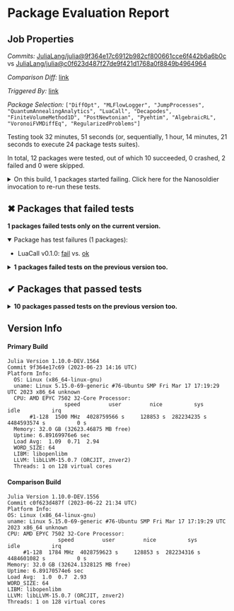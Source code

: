 # Package Evaluation Report

## Job Properties

*Commits:* [JuliaLang/julia@9f364e17c6912b982cf800661cce6f442b6a6b0c](https://github.com/JuliaLang/julia/commit/9f364e17c6912b982cf800661cce6f442b6a6b0c) vs [JuliaLang/julia@c0f623d487f27de9f421d1768a0f8849b4964964](https://github.com/JuliaLang/julia/commit/c0f623d487f27de9f421d1768a0f8849b4964964)

*Comparison Diff:* [link](https://github.com/JuliaLang/julia/compare/c0f623d487f27de9f421d1768a0f8849b4964964...9f364e17c6912b982cf800661cce6f442b6a6b0c)

*Triggered By:* [link](https://github.com/JuliaLang/julia/pull/49714#issuecomment-1605680884)

*Package Selection:* `["DiffOpt", "MLFlowLogger", "JumpProcesses", "QuantumAnnealingAnalytics", "LuaCall", "Decapodes", "FiniteVolumeMethod1D", "PostNewtonian", "Pyehtim", "AlgebraicRL", "VoronoiFVMDiffEq", "RegularizedProblems"]`

Testing took 32 minutes, 51 seconds (or, sequentially, 1 hour, 14 minutes, 21 seconds to execute 24 package tests suites).

In total, 12 packages were tested, out of which 10 succeeded, 0 crashed, 2 failed and 0 were skipped.


<details><summary>On this build, 1 packages started failing. Click here for the Nanosoldier invocation to re-run these tests.</summary>
<p>

```
@nanosoldier `runtests(["LuaCall"])`
```

</p>
</details>


## ✖ Packages that failed tests

**1 packages failed tests only on the current version.**

<details open><summary>Package has test failures (1 packages):</summary>
<p>


- LuaCall v0.1.0: [fail](https://s3.amazonaws.com/julialang-reports/nanosoldier/pkgeval/by_hash/9f364e1_vs_c0f623d/LuaCall.primary.log) vs. [ok](https://s3.amazonaws.com/julialang-reports/nanosoldier/pkgeval/by_hash/9f364e1_vs_c0f623d/LuaCall.against.log)

</p>
</details>

<details><summary><strong>1 packages failed tests on the previous version too.</strong></summary>
<p>

<details open><summary>Tests became inactive (1 packages):</summary>
<p>


- [Pyehtim v0.1.2](https://s3.amazonaws.com/julialang-reports/nanosoldier/pkgeval/by_hash/9f364e1_vs_c0f623d/Pyehtim.primary.log)

</p>
</details>

</p>
</details>


## ✔ Packages that passed tests

<details><summary><strong>10 packages passed tests on the previous version too.</strong></summary>
<p>

- [JumpProcesses v9.6.3](https://s3.amazonaws.com/julialang-reports/nanosoldier/pkgeval/by_hash/9f364e1_vs_c0f623d/JumpProcesses.primary.log)
- [MLFlowLogger v0.3.3](https://s3.amazonaws.com/julialang-reports/nanosoldier/pkgeval/by_hash/9f364e1_vs_c0f623d/MLFlowLogger.primary.log)
- [QuantumAnnealingAnalytics v0.2.0](https://s3.amazonaws.com/julialang-reports/nanosoldier/pkgeval/by_hash/9f364e1_vs_c0f623d/QuantumAnnealingAnalytics.primary.log)
- [RegularizedProblems v0.1.0](https://s3.amazonaws.com/julialang-reports/nanosoldier/pkgeval/by_hash/9f364e1_vs_c0f623d/RegularizedProblems.primary.log)
- [VoronoiFVMDiffEq v0.1.3](https://s3.amazonaws.com/julialang-reports/nanosoldier/pkgeval/by_hash/9f364e1_vs_c0f623d/VoronoiFVMDiffEq.primary.log)
- [PostNewtonian v0.6.4](https://s3.amazonaws.com/julialang-reports/nanosoldier/pkgeval/by_hash/9f364e1_vs_c0f623d/PostNewtonian.primary.log)
- [AlgebraicRL v0.1.2](https://s3.amazonaws.com/julialang-reports/nanosoldier/pkgeval/by_hash/9f364e1_vs_c0f623d/AlgebraicRL.primary.log)
- [Decapodes v0.2.1](https://s3.amazonaws.com/julialang-reports/nanosoldier/pkgeval/by_hash/9f364e1_vs_c0f623d/Decapodes.primary.log)
- [FiniteVolumeMethod1D v1.1.1](https://s3.amazonaws.com/julialang-reports/nanosoldier/pkgeval/by_hash/9f364e1_vs_c0f623d/FiniteVolumeMethod1D.primary.log)
- [DiffOpt v0.4.2](https://s3.amazonaws.com/julialang-reports/nanosoldier/pkgeval/by_hash/9f364e1_vs_c0f623d/DiffOpt.primary.log)

</p>
</details>


## Version Info

#### Primary Build

```
Julia Version 1.10.0-DEV.1564
Commit 9f364e17c69 (2023-06-23 14:16 UTC)
Platform Info:
  OS: Linux (x86_64-linux-gnu)
  uname: Linux 5.15.0-69-generic #76-Ubuntu SMP Fri Mar 17 17:19:29 UTC 2023 x86_64 unknown
  CPU: AMD EPYC 7502 32-Core Processor: 
                  speed         user         nice          sys         idle          irq
       #1-128  1500 MHz  4028759566 s     128853 s  282234235 s  4484593574 s          0 s
  Memory: 32.0 GB (32623.46875 MB free)
  Uptime: 6.89169976e6 sec
  Load Avg:  1.09  0.71  2.94
  WORD_SIZE: 64
  LIBM: libopenlibm
  LLVM: libLLVM-15.0.7 (ORCJIT, znver2)
  Threads: 1 on 128 virtual cores

```

  #### Comparison Build

  ```
Julia Version 1.10.0-DEV.1556
Commit c0f623d487f (2023-06-22 21:34 UTC)
Platform Info:
  OS: Linux (x86_64-linux-gnu)
  uname: Linux 5.15.0-69-generic #76-Ubuntu SMP Fri Mar 17 17:19:29 UTC 2023 x86_64 unknown
  CPU: AMD EPYC 7502 32-Core Processor: 
                  speed         user         nice          sys         idle          irq
       #1-128  1784 MHz  4028759623 s     128853 s  282234316 s  4484601082 s          0 s
  Memory: 32.0 GB (32624.1328125 MB free)
  Uptime: 6.89170574e6 sec
  Load Avg:  1.0  0.7  2.93
  WORD_SIZE: 64
  LIBM: libopenlibm
  LLVM: libLLVM-15.0.7 (ORCJIT, znver2)
  Threads: 1 on 128 virtual cores

  ```
  <!-- Generated on 2023-06-25T05:54:38.314 -->
